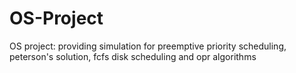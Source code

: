 # OS-Project
OS project: providing simulation for preemptive priority scheduling, peterson's solution, fcfs disk scheduling and opr algorithms
